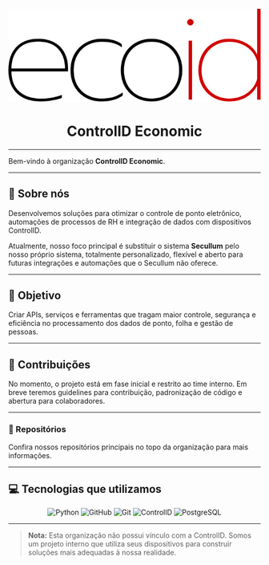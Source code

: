 <p align="center">
  <img src="https://raw.githubusercontent.com/ControlID-Economic/ControlID-Economic/main/ecoid.png" alt="ControlID Logo" width="800" />
</p>

<h1 align="center"><strong>ControlID Economic</strong></h1>

---

Bem-vindo à organização **ControlID Economic**.

---

## 🚀 Sobre nós

Desenvolvemos soluções para otimizar o controle de ponto eletrônico, automações de processos de RH e integração de dados com dispositivos ControlID.

Atualmente, nosso foco principal é substituir o sistema **Secullum** pelo nosso próprio sistema, totalmente personalizado, flexível e aberto para futuras integrações e automações que o Secullum não oferece.

---

## 🎯 Objetivo

Criar APIs, serviços e ferramentas que tragam maior controle, segurança e eficiência no processamento dos dados de ponto, folha e gestão de pessoas.

---

## 🤝 Contribuições

No momento, o projeto está em fase inicial e restrito ao time interno. Em breve teremos guidelines para contribuição, padronização de código e abertura para colaboradores.

---

### 📂 Repositórios

Confira nossos repositórios principais no topo da organização para mais informações.

---

## 💻 Tecnologias que utilizamos

<p align="center">
  <img src="https://img.shields.io/badge/Python-3776AB?style=for-the-badge&logo=python&logoColor=white" alt="Python" />
  <img src="https://img.shields.io/badge/GitHub-181717?style=for-the-badge&logo=github&logoColor=white" alt="GitHub" />
  <img src="https://img.shields.io/badge/Git-F05032?style=for-the-badge&logo=git&logoColor=white" alt="Git" />
  <img src="https://img.shields.io/badge/ControlID-0078D7?style=for-the-badge&logo=windows&logoColor=white" alt="ControlID" />
  <img src="https://img.shields.io/badge/PostgreSQL-4169E1?style=for-the-badge&logo=postgresql&logoColor=white" alt="PostgreSQL" />
</p>

---

> **Nota:** Esta organização não possui vínculo com a ControlID. Somos um projeto interno que utiliza seus dispositivos para construir soluções mais adequadas à nossa realidade.
